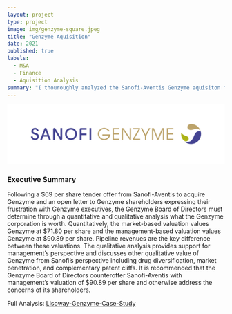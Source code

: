 ```yaml
---
layout: project
type: project
image: img/genzyme-square.jpeg
title: "Genzyme Aquisition"
date: 2021
published: true
labels:
  - M&A
  - Finance
  - Aquisition Analysis
summary: "I thouroughly analyzed the Sanofi-Aventis Genzyme aquisiton for FIN 305"
---
```


<div class="text-center p-4">
  <img width="600px" src="../img/genzyme.jpeg" class="img-thumbnail" >
</div>

### Executive Summary

Following a $69 per share tender offer from Sanofi-Aventis to acquire Genzyme and an open letter to Genzyme shareholders expressing their frustration with Genzyme executives, the Genzyme Board of Directors must determine through a quantitative and qualitative analysis what the Genzyme corporation is worth. Quantitatively, the market-based valuation values Genzyme at $71.80 per share and the management-based valuation values Genzyme at $90.89 per share. Pipeline revenues are the key difference between these valuations. The qualitative analysis provides support for management’s perspective and discusses other qualitative value of Genzyme from Sanofi’s perspective including drug diversification, market penetration, and complementary patent cliffs. It is recommended that the Genzyme Board of Directors counteroffer Sanofi-Aventis with management’s valuation of $90.89 per share and otherwise address the concerns of its shareholders.

Full Analysis: <a href="https://github.com/JustinLisoway/JustinLisoway.github.io/blob/main/projects/Lisoway-Genzyme.pdf"><i class="large github icon "></i>Lisoway-Genzyme-Case-Study</a>
